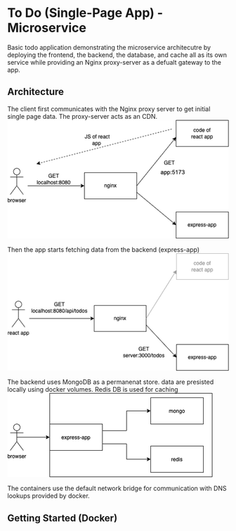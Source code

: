 # To Do (Single-Page App) - Microservice

Basic todo application demonstrating the microservice architecutre by deploying the frontend, the backend, the database, and cache all as its own service while providing an Nginx proxy-server as a defualt gateway to the app.

## Architecture

The client first communicates with the Nginx proxy server to get initial single page data. The proxy-server acts as an CDN.
![Frontend Request](./img/nginx-setup.png)


Then the app starts fetching data from the backend (express-app)
![Frontend Request](./img/nginx-setup2.png)

The backend uses MongoDB as a permanenat store. data are presisted locally using docker volumes. Redis DB is used for caching
![Frontend Request](./img/backend_drawio.png)

The containers use the default network bridge for communication with DNS lookups provided by docker.

## Getting Started (Docker)
